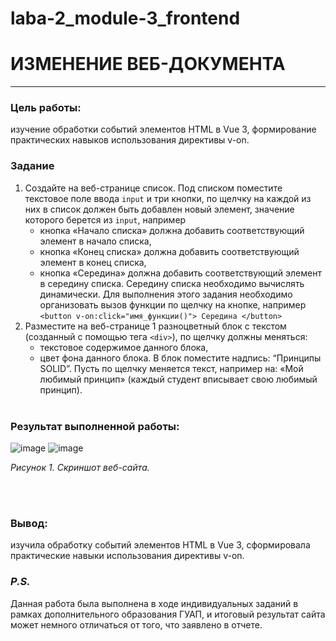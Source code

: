 # laba-2_module-3_frontend
# ИЗМЕНЕНИЕ ВЕБ-ДОКУМЕНТА
_______
### Цель работы: 
изучение обработки событий элементов HTML в Vue 3, формирование практических навыков использования директивы v-on.

### Задание

1.	Создайте на веб-странице список. 
Под списком поместите текстовое поле ввода `input` и три кнопки, по щелчку на каждой из них в список должен быть добавлен новый элемент, значение которого берется из `input`, например
      -	кнопка «Начало списка» должна добавить соответствующий элемент в начало списка,
      -	кнопка «Конец списка» должна добавить соответствующий элемент в конец списка,
      -	кнопка «Середина» должна добавить соответствующий элемент в середину списка. Середину списка необходимо вычислять динамически.
Для выполнения этого задания необходимо организовать вызов функции по щелчку на кнопке, например
     `<button v-on:click="имя_функции()"> Середина </button>`
2.	Разместите на веб-странице 1 разноцветный блок с текстом (созданный с помощью тега `<div>`), по щелчку должны меняться:
      -	текстовое содержимое данного блока,
      -	цвет фона данного блока.
В блок поместите надпись: “Принципы SOLID”. Пусть по щелчку меняется текст, например на: «Мой любимый принцип» (каждый студент вписывает свою любимый принцип).<br><br>
### Результат выполненной работы:<br>

![image](https://github.com/meesgloot/laba-2_module-3_frontend/assets/118816204/b5673833-69aa-451e-a1ce-8243052f5d75)
![image](https://github.com/meesgloot/laba-2_module-3_frontend/assets/118816204/f8b98d8b-8f00-4d78-b85a-4bf8d27a20dc)
*<p>Рисунок 1. Скриншот веб-сайта.</p>*
<br><br>
 ### Вывод:
 изучила обработку событий элементов HTML в Vue 3, сформировала практические навыки использования директивы v-on.

 ### *P.S.*
Данная работа была выполнена в ходе индивидуальных заданий в рамках дополнительного образования ГУАП, и итоговый результат сайта может немного отличаться от того, что заявлено в отчете.
